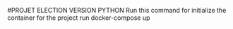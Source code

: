 #PROJET ELECTION VERSION PYTHON
Run this command for initialize the container for the project
run docker-compose up
